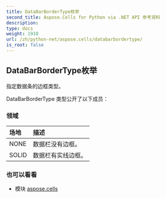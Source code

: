 ```yaml
---
title: DataBarBorderType枚举
second_title: Aspose.Cells for Python via .NET API 参考资料
description:
type: docs
weight: 1910
url: /zh/python-net/aspose.cells/databarbordertype/
is_root: false
---
```

## DataBarBorderType枚举
指定数据条的边框类型。



DataBarBorderType 类型公开了以下成员：

### 领域
|场地|描述|
| :- | :- |
| NONE |数据栏没有边框。|
| SOLID |数据栏有实线边框。|



### 也可以看看
* 模块 [aspose.cells](..)

